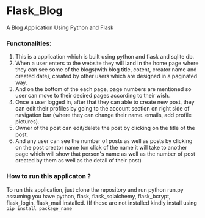 # Flask_Blog
A Blog Application Using Python and Flask
### Functonalities:
1.  This is a application which is built using python and flask and sqlite db.
2.  When a user enters to the website they will land in the home page where they can see some of the blogs(with blog title, cotent, creator name and created date),
    created by other users which are designed in a paginated way.
3.  And on the bottom of the each page, page numbers are mentioned so user can move to their desired pages according to their wish.
4.  Once a user logged in, after that they can able to create new post, they can edit their profiles by going to the account section on right side of navigation bar
    (where they can change their name. emails, add profile pictures).
5.  Owner of the post can edit/delete the post by clicking on the title of the post.
6.  And any user can see the number of posts as well as posts by clicking on the post creator name
    (on click of the name it will take to another page which will show that person's name as well as the number of post created by them as well as the detail of their post)


### How to run this applicaton ?
To run this application, just clone the repository and run python run.py assuming you have python, flask, flask_sqlalchemy, flask_bcrypt, flask_login, flask_mail installed.
(If these are not installed kindly install using ```pip install package_name```
